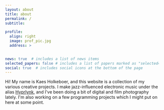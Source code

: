 ```yaml
---
layout: about
title: about
permalink: /
subtitle:

profile:
  align: right
  image: prof_pic.jpg
  address: >
    

news: true  # includes a list of news items
selected_papers: false # includes a list of papers marked as "selected={true}"
social: true  # includes social icons at the bottom of the page
---
```


Hi! My name is Kaes Holkeboer, and this website is a collection of my various creative projects. I make jazz-influenced electronic music under the alias [Hyprlynk](https://open.spotify.com/artist/7zF6qUrQMgosNNT756Q2NH), and I've been doing a bit of digital and film photography lately. I'm also working on a few programming projects which I might put on here at some point.